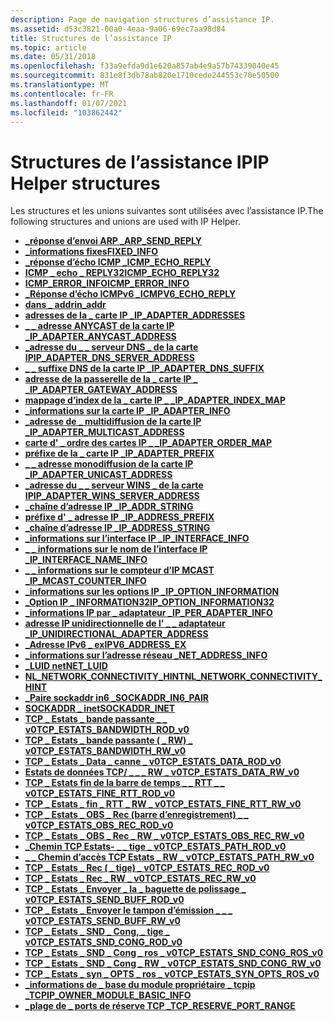 ```yaml
---
description: Page de navigation structures d’assistance IP.
ms.assetid: d53c3821-00a0-4eaa-9a06-69ec7aa98d84
title: Structures de l’assistance IP
ms.topic: article
ms.date: 05/31/2018
ms.openlocfilehash: f33a9efda9d1e620a857ab4e9a57b74339040e45
ms.sourcegitcommit: 831e8f3db78ab820e1710cede244553c70e50500
ms.translationtype: MT
ms.contentlocale: fr-FR
ms.lasthandoff: 01/07/2021
ms.locfileid: "103862442"
---
```

# <a name="ip-helper-structures"></a><span data-ttu-id="f6dce-103">Structures de l’assistance IP</span><span class="sxs-lookup"><span data-stu-id="f6dce-103">IP Helper structures</span></span>

<span data-ttu-id="f6dce-104">Les structures et les unions suivantes sont utilisées avec l’assistance IP.</span><span class="sxs-lookup"><span data-stu-id="f6dce-104">The following structures and unions are used with IP Helper.</span></span>

- [<span data-ttu-id="f6dce-105">**\_réponse d’envoi ARP \_**</span><span class="sxs-lookup"><span data-stu-id="f6dce-105">**ARP\_SEND\_REPLY**</span></span>](/windows/desktop/api/Ipexport/ns-ipexport-arp_send_reply)
- [<span data-ttu-id="f6dce-106">**\_informations fixes**</span><span class="sxs-lookup"><span data-stu-id="f6dce-106">**FIXED\_INFO**</span></span>](/windows/desktop/api/Iptypes/ns-iptypes-fixed_info_w2ksp1)
- [<span data-ttu-id="f6dce-107">**\_réponse d’écho ICMP \_**</span><span class="sxs-lookup"><span data-stu-id="f6dce-107">**ICMP\_ECHO\_REPLY**</span></span>](/windows/desktop/api/Ipexport/ns-ipexport-icmp_echo_reply)
- [<span data-ttu-id="f6dce-108">**ICMP \_ echo \_ REPLY32**</span><span class="sxs-lookup"><span data-stu-id="f6dce-108">**ICMP\_ECHO\_REPLY32**</span></span>](/windows/desktop/api/Ipexport/ns-ipexport-icmp_echo_reply32)
- [<span data-ttu-id="f6dce-109">**ICMP_ERROR_INFO**</span><span class="sxs-lookup"><span data-stu-id="f6dce-109">**ICMP_ERROR_INFO**</span></span>](/windows/win32/api/ws2ipdef/ns-ws2ipdef-icmp_error_info)
- [<span data-ttu-id="f6dce-110">**\_Réponse d’écho ICMPv6 \_**</span><span class="sxs-lookup"><span data-stu-id="f6dce-110">**ICMPV6\_ECHO\_REPLY**</span></span>](/windows/desktop/api/Ipexport/ns-ipexport-icmpv6_echo_reply_lh)
- [<span data-ttu-id="f6dce-111">**dans \_ addr**</span><span class="sxs-lookup"><span data-stu-id="f6dce-111">**in\_addr**</span></span>](/windows/desktop/api/Inaddr/ns-inaddr-in_addr)
- [<span data-ttu-id="f6dce-112">**adresses de la \_ carte IP \_**</span><span class="sxs-lookup"><span data-stu-id="f6dce-112">**IP\_ADAPTER\_ADDRESSES**</span></span>](/windows/desktop/api/Iptypes/ns-iptypes-ip_adapter_addresses_lh)
- [<span data-ttu-id="f6dce-113">**\_ \_ adresse ANYCAST de la carte IP \_**</span><span class="sxs-lookup"><span data-stu-id="f6dce-113">**IP\_ADAPTER\_ANYCAST\_ADDRESS**</span></span>](/windows/desktop/api/Iptypes/ns-iptypes-ip_adapter_anycast_address_xp)
- [<span data-ttu-id="f6dce-114">**\_adresse du \_ \_ serveur DNS \_ de la carte IP**</span><span class="sxs-lookup"><span data-stu-id="f6dce-114">**IP\_ADAPTER\_DNS\_SERVER\_ADDRESS**</span></span>](/windows/desktop/api/Iptypes/ns-iptypes-ip_adapter_dns_server_address_xp)
- [<span data-ttu-id="f6dce-115">**\_ \_ suffixe DNS de la carte IP \_**</span><span class="sxs-lookup"><span data-stu-id="f6dce-115">**IP\_ADAPTER\_DNS\_SUFFIX**</span></span>](/windows/desktop/api/Iptypes/ns-iptypes-ip_adapter_dns_suffix)
- [<span data-ttu-id="f6dce-116">**adresse de la passerelle de la \_ carte IP \_ \_**</span><span class="sxs-lookup"><span data-stu-id="f6dce-116">**IP\_ADAPTER\_GATEWAY\_ADDRESS**</span></span>](/windows/desktop/api/Iptypes/ns-iptypes-ip_adapter_gateway_address_lh)
- [<span data-ttu-id="f6dce-117">**mappage d’index de la \_ carte IP \_ \_**</span><span class="sxs-lookup"><span data-stu-id="f6dce-117">**IP\_ADAPTER\_INDEX\_MAP**</span></span>](/windows/desktop/api/Ipexport/ns-ipexport-ip_adapter_index_map)
- [<span data-ttu-id="f6dce-118">**\_informations sur la carte IP \_**</span><span class="sxs-lookup"><span data-stu-id="f6dce-118">**IP\_ADAPTER\_INFO**</span></span>](/windows/desktop/api/Iptypes/ns-iptypes-ip_adapter_info)
- [<span data-ttu-id="f6dce-119">**\_adresse de \_ multidiffusion de la carte IP \_**</span><span class="sxs-lookup"><span data-stu-id="f6dce-119">**IP\_ADAPTER\_MULTICAST\_ADDRESS**</span></span>](/windows/desktop/api/Iptypes/ns-iptypes-ip_adapter_multicast_address_xp)
- [<span data-ttu-id="f6dce-120">**carte d' \_ ordre des cartes IP \_ \_**</span><span class="sxs-lookup"><span data-stu-id="f6dce-120">**IP\_ADAPTER\_ORDER\_MAP**</span></span>](/windows/desktop/api/Ipexport/ns-ipexport-ip_adapter_order_map)
- [<span data-ttu-id="f6dce-121">**préfixe de la \_ carte IP \_**</span><span class="sxs-lookup"><span data-stu-id="f6dce-121">**IP\_ADAPTER\_PREFIX**</span></span>](/windows/desktop/api/Iptypes/ns-iptypes-ip_adapter_prefix_xp)
- [<span data-ttu-id="f6dce-122">**\_ \_ adresse monodiffusion de la carte IP \_**</span><span class="sxs-lookup"><span data-stu-id="f6dce-122">**IP\_ADAPTER\_UNICAST\_ADDRESS**</span></span>](/windows/desktop/api/Iptypes/ns-iptypes-ip_adapter_unicast_address_lh)
- [<span data-ttu-id="f6dce-123">**\_adresse du \_ \_ serveur WINS \_ de la carte IP**</span><span class="sxs-lookup"><span data-stu-id="f6dce-123">**IP\_ADAPTER\_WINS\_SERVER\_ADDRESS**</span></span>](/windows/desktop/api/Iptypes/ns-iptypes-ip_adapter_wins_server_address_lh)
- [<span data-ttu-id="f6dce-124">**\_chaîne d’adresse IP \_**</span><span class="sxs-lookup"><span data-stu-id="f6dce-124">**IP\_ADDR\_STRING**</span></span>](/windows/desktop/api/Iptypes/ns-iptypes-ip_addr_string)
- [<span data-ttu-id="f6dce-125">**préfixe d' \_ adresse IP \_**</span><span class="sxs-lookup"><span data-stu-id="f6dce-125">**IP\_ADDRESS\_PREFIX**</span></span>](/windows/desktop/api/Netioapi/ns-netioapi-ip_address_prefix)
- [<span data-ttu-id="f6dce-126">**\_chaîne d’adresse IP \_**</span><span class="sxs-lookup"><span data-stu-id="f6dce-126">**IP\_ADDRESS\_STRING**</span></span>](/windows/desktop/api/Iptypes/ns-iptypes-ip_address_string)
- [<span data-ttu-id="f6dce-127">**\_informations sur l’interface IP \_**</span><span class="sxs-lookup"><span data-stu-id="f6dce-127">**IP\_INTERFACE\_INFO**</span></span>](/windows/desktop/api/Ipexport/ns-ipexport-ip_interface_info)
- [<span data-ttu-id="f6dce-128">**\_ \_ informations sur le nom de l’interface IP \_**</span><span class="sxs-lookup"><span data-stu-id="f6dce-128">**IP\_INTERFACE\_NAME\_INFO**</span></span>](/windows/desktop/api/Iptypes/ns-iptypes-ip_interface_name_info_w2ksp1)
- [<span data-ttu-id="f6dce-129">**\_ \_ informations sur le compteur d’IP MCAST \_**</span><span class="sxs-lookup"><span data-stu-id="f6dce-129">**IP\_MCAST\_COUNTER\_INFO**</span></span>](/windows/desktop/api/Ipexport/ns-ipexport-ip_mcast_counter_info)
- [<span data-ttu-id="f6dce-130">**\_informations sur les options IP \_**</span><span class="sxs-lookup"><span data-stu-id="f6dce-130">**IP\_OPTION\_INFORMATION**</span></span>](/windows/desktop/api/ipexport/ns-ipexport-ip_option_information)
- [<span data-ttu-id="f6dce-131">**\_Option IP \_ INFORMATION32**</span><span class="sxs-lookup"><span data-stu-id="f6dce-131">**IP\_OPTION\_INFORMATION32**</span></span>](/windows/desktop/api/Ipexport/ns-ipexport-ip_option_information32)
- [<span data-ttu-id="f6dce-132">**\_informations IP par \_ adaptateur \_**</span><span class="sxs-lookup"><span data-stu-id="f6dce-132">**IP\_PER\_ADAPTER\_INFO**</span></span>](/windows/desktop/api/Iptypes/ns-iptypes-ip_per_adapter_info_w2ksp1)
- [<span data-ttu-id="f6dce-133">**adresse IP unidirectionnelle de l' \_ \_ adaptateur \_**</span><span class="sxs-lookup"><span data-stu-id="f6dce-133">**IP\_UNIDIRECTIONAL\_ADAPTER\_ADDRESS**</span></span>](/windows/desktop/api/Ipexport/ns-ipexport-ip_unidirectional_adapter_address)
- [<span data-ttu-id="f6dce-134">**\_Adresse IPv6 \_ ex**</span><span class="sxs-lookup"><span data-stu-id="f6dce-134">**IPV6\_ADDRESS\_EX**</span></span>](/windows/desktop/api/Ipexport/ns-ipexport-ipv6_address_ex)
- [<span data-ttu-id="f6dce-135">**\_informations sur l’adresse réseau \_**</span><span class="sxs-lookup"><span data-stu-id="f6dce-135">**NET\_ADDRESS\_INFO**</span></span>](/windows/desktop/api/Iphlpapi/ns-iphlpapi-net_address_info)
- [<span data-ttu-id="f6dce-136">**\_LUID net**</span><span class="sxs-lookup"><span data-stu-id="f6dce-136">**NET\_LUID**</span></span>](/windows/desktop/api/Ifdef/ns-ifdef-net_luid_lh)
- [<span data-ttu-id="f6dce-137">**NL_NETWORK_CONNECTIVITY_HINT**</span><span class="sxs-lookup"><span data-stu-id="f6dce-137">**NL_NETWORK_CONNECTIVITY_HINT**</span></span>](/windows/win32/api/nldef/ns-nldef-nl_network_connectivity_hint)
- [<span data-ttu-id="f6dce-138">**\_Paire sockaddr in6 \_**</span><span class="sxs-lookup"><span data-stu-id="f6dce-138">**SOCKADDR\_IN6\_PAIR**</span></span>](/windows/desktop/api/Ws2ipdef/ns-ws2ipdef-sockaddr_in6_pair)
- [<span data-ttu-id="f6dce-139">**SOCKADDR \_ inet**</span><span class="sxs-lookup"><span data-stu-id="f6dce-139">**SOCKADDR\_INET**</span></span>](/windows/desktop/api/Ws2ipdef/ns-ws2ipdef-sockaddr_inet)
- [<span data-ttu-id="f6dce-140">**TCP \_ Estats \_ bande passante \_ \_ v0**</span><span class="sxs-lookup"><span data-stu-id="f6dce-140">**TCP\_ESTATS\_BANDWIDTH\_ROD\_v0**</span></span>](/windows/desktop/api/Tcpestats/ns-tcpestats-tcp_estats_bandwidth_rod_v0)
- [<span data-ttu-id="f6dce-141">**TCP \_ Estats \_ bande passante ( \_ RW) \_ v0**</span><span class="sxs-lookup"><span data-stu-id="f6dce-141">**TCP\_ESTATS\_BANDWIDTH\_RW\_v0**</span></span>](/windows/desktop/api/Tcpestats/ns-tcpestats-tcp_estats_bandwidth_rw_v0)
- [<span data-ttu-id="f6dce-142">**TCP \_ Estats \_ Data \_ canne \_ v0**</span><span class="sxs-lookup"><span data-stu-id="f6dce-142">**TCP\_ESTATS\_DATA\_ROD\_v0**</span></span>](/windows/desktop/api/Tcpestats/ns-tcpestats-tcp_estats_data_rod_v0)
- [<span data-ttu-id="f6dce-143">**Estats de données TCP/ \_ \_ \_ RW \_ v0**</span><span class="sxs-lookup"><span data-stu-id="f6dce-143">**TCP\_ESTATS\_DATA\_RW\_v0**</span></span>](/windows/desktop/api/Tcpestats/ns-tcpestats-tcp_estats_data_rw_v0)
- [<span data-ttu-id="f6dce-144">**TCP \_ Estats fin de la barre de temps \_ \_ RTT \_ \_ v0**</span><span class="sxs-lookup"><span data-stu-id="f6dce-144">**TCP\_ESTATS\_FINE\_RTT\_ROD\_v0**</span></span>](/windows/desktop/api/Tcpestats/ns-tcpestats-tcp_estats_fine_rtt_rod_v0)
- [<span data-ttu-id="f6dce-145">**TCP \_ Estats \_ fin \_ RTT \_ RW \_ v0**</span><span class="sxs-lookup"><span data-stu-id="f6dce-145">**TCP\_ESTATS\_FINE\_RTT\_RW\_v0**</span></span>](/windows/desktop/api/Tcpestats/ns-tcpestats-tcp_estats_fine_rtt_rw_v0)
- [<span data-ttu-id="f6dce-146">**TCP \_ Estats \_ OBS \_ Rec (barre d’enregistrement) \_ \_ v0**</span><span class="sxs-lookup"><span data-stu-id="f6dce-146">**TCP\_ESTATS\_OBS\_REC\_ROD\_v0**</span></span>](/windows/desktop/api/Tcpestats/ns-tcpestats-tcp_estats_obs_rec_rod_v0)
- [<span data-ttu-id="f6dce-147">**TCP \_ Estats \_ OBS \_ Rec \_ RW \_ v0**</span><span class="sxs-lookup"><span data-stu-id="f6dce-147">**TCP\_ESTATS\_OBS\_REC\_RW\_v0**</span></span>](/windows/desktop/api/Tcpestats/ns-tcpestats-tcp_estats_obs_rec_rw_v0)
- [<span data-ttu-id="f6dce-148">**\_Chemin TCP Estats- \_ \_ tige \_ v0**</span><span class="sxs-lookup"><span data-stu-id="f6dce-148">**TCP\_ESTATS\_PATH\_ROD\_v0**</span></span>](/windows/desktop/api/Tcpestats/ns-tcpestats-tcp_estats_path_rod_v0)
- [<span data-ttu-id="f6dce-149">**\_ \_ Chemin d’accès TCP Estats \_ RW \_ v0**</span><span class="sxs-lookup"><span data-stu-id="f6dce-149">**TCP\_ESTATS\_PATH\_RW\_v0**</span></span>](/windows/desktop/api/Tcpestats/ns-tcpestats-tcp_estats_path_rw_v0)
- [<span data-ttu-id="f6dce-150">**TCP \_ Estats \_ Rec ( \_ tige) \_ v0**</span><span class="sxs-lookup"><span data-stu-id="f6dce-150">**TCP\_ESTATS\_REC\_ROD\_v0**</span></span>](/windows/desktop/api/Tcpestats/ns-tcpestats-tcp_estats_rec_rod_v0)
- [<span data-ttu-id="f6dce-151">**TCP \_ Estats \_ Rec \_ RW \_ v0**</span><span class="sxs-lookup"><span data-stu-id="f6dce-151">**TCP\_ESTATS\_REC\_RW\_v0**</span></span>](/windows/desktop/api/Tcpestats/ns-tcpestats-tcp_estats_rec_rw_v0)
- [<span data-ttu-id="f6dce-152">**TCP \_ Estats \_ Envoyer \_ la \_ baguette de polissage \_ v0**</span><span class="sxs-lookup"><span data-stu-id="f6dce-152">**TCP\_ESTATS\_SEND\_BUFF\_ROD\_v0**</span></span>](/windows/desktop/api/Tcpestats/ns-tcpestats-tcp_estats_send_buff_rod_v0)
- [<span data-ttu-id="f6dce-153">**TCP \_ Estats \_ Envoyer le tampon d’émission \_ \_ \_ v0**</span><span class="sxs-lookup"><span data-stu-id="f6dce-153">**TCP\_ESTATS\_SEND\_BUFF\_RW\_v0**</span></span>](/windows/desktop/api/Tcpestats/ns-tcpestats-tcp_estats_send_buff_rw_v0)
- [<span data-ttu-id="f6dce-154">**TCP \_ Estats \_ SND \_ Cong, \_ tige \_ v0**</span><span class="sxs-lookup"><span data-stu-id="f6dce-154">**TCP\_ESTATS\_SND\_CONG\_ROD\_v0**</span></span>](/windows/desktop/api/Tcpestats/ns-tcpestats-tcp_estats_snd_cong_rod_v0)
- [<span data-ttu-id="f6dce-155">**TCP \_ Estats \_ SND \_ Cong \_ ros \_ v0**</span><span class="sxs-lookup"><span data-stu-id="f6dce-155">**TCP\_ESTATS\_SND\_CONG\_ROS\_v0**</span></span>](/windows/desktop/api/Tcpestats/ns-tcpestats-tcp_estats_snd_cong_ros_v0)
- [<span data-ttu-id="f6dce-156">**TCP \_ Estats \_ SND \_ Cong \_ RW \_ v0**</span><span class="sxs-lookup"><span data-stu-id="f6dce-156">**TCP\_ESTATS\_SND\_CONG\_RW\_v0**</span></span>](/windows/desktop/api/Tcpestats/ns-tcpestats-tcp_estats_snd_cong_rw_v0)
- [<span data-ttu-id="f6dce-157">**TCP \_ Estats \_ syn \_ OPTS \_ ros \_ v0**</span><span class="sxs-lookup"><span data-stu-id="f6dce-157">**TCP\_ESTATS\_SYN\_OPTS\_ROS\_v0**</span></span>](/windows/desktop/api/Tcpestats/ns-tcpestats-tcp_estats_syn_opts_ros_v0)
- [<span data-ttu-id="f6dce-158">**\_informations de \_ base du module propriétaire \_ tcpip \_**</span><span class="sxs-lookup"><span data-stu-id="f6dce-158">**TCPIP\_OWNER\_MODULE\_BASIC\_INFO**</span></span>](/windows/desktop/api/Iprtrmib/ns-iprtrmib-tcpip_owner_module_basic_info)
- [<span data-ttu-id="f6dce-159">**\_plage de \_ ports de réserve TCP \_**</span><span class="sxs-lookup"><span data-stu-id="f6dce-159">**TCP\_RESERVE\_PORT\_RANGE**</span></span>](/windows/desktop/api/Ipexport/ns-ipexport-tcp_reserve_port_range)
